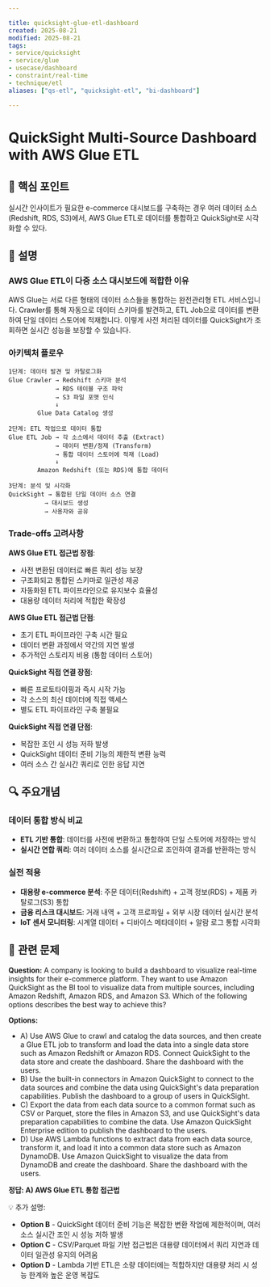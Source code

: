 ```yaml
---

title: quicksight-glue-etl-dashboard
created: 2025-08-21
modified: 2025-08-21
tags:
- service/quicksight
- service/glue
- usecase/dashboard
- constraint/real-time
- technique/etl
aliases: ["qs-etl", "quicksight-etl", "bi-dashboard"]

---
```


# QuickSight Multi-Source Dashboard with AWS Glue ETL

## 🎯 핵심 포인트

실시간 인사이트가 필요한 e-commerce 대시보드를 구축하는 경우 여러 데이터 소스(Redshift, RDS, S3)에서, AWS Glue ETL로 데이터를 통합하고 QuickSight로 시각화할 수 있다.

## 📝 설명

### AWS Glue ETL이 다중 소스 대시보드에 적합한 이유

AWS Glue는 서로 다른 형태의 데이터 소스들을 통합하는 완전관리형 ETL 서비스입니다. Crawler를 통해 자동으로 데이터 스키마를 발견하고, ETL Job으로 데이터를 변환하여 단일 데이터 스토어에 적재합니다. 이렇게 사전 처리된 데이터를 QuickSight가 조회하면 실시간 성능을 보장할 수 있습니다.

### 아키텍처 플로우

```
1단계: 데이터 발견 및 카탈로그화
Glue Crawler → Redshift 스키마 분석
             → RDS 테이블 구조 파악  
             → S3 파일 포맷 인식
             ↓
        Glue Data Catalog 생성

2단계: ETL 작업으로 데이터 통합
Glue ETL Job → 각 소스에서 데이터 추출 (Extract)
             → 데이터 변환/정제 (Transform)
             → 통합 데이터 스토어에 적재 (Load)
             ↓
        Amazon Redshift (또는 RDS)에 통합 데이터

3단계: 분석 및 시각화
QuickSight → 통합된 단일 데이터 소스 연결
          → 대시보드 생성
          → 사용자와 공유
```

### Trade-offs 고려사항

**AWS Glue ETL 접근법 장점**:

- 사전 변환된 데이터로 빠른 쿼리 성능 보장
- 구조화되고 통합된 스키마로 일관성 제공
- 자동화된 ETL 파이프라인으로 유지보수 효율성
- 대용량 데이터 처리에 적합한 확장성

**AWS Glue ETL 접근법 단점**:

- 초기 ETL 파이프라인 구축 시간 필요
- 데이터 변환 과정에서 약간의 지연 발생
- 추가적인 스토리지 비용 (통합 데이터 스토어)

**QuickSight 직접 연결 장점**:

- 빠른 프로토타이핑과 즉시 시작 가능
- 각 소스의 최신 데이터에 직접 액세스
- 별도 ETL 파이프라인 구축 불필요

**QuickSight 직접 연결 단점**:

- 복잡한 조인 시 성능 저하 발생
- QuickSight 데이터 준비 기능의 제한적 변환 능력
- 여러 소스 간 실시간 쿼리로 인한 응답 지연

## 🔍 주요개념

### 데이터 통합 방식 비교

- **ETL 기반 통합**: 데이터를 사전에 변환하고 통합하여 단일 스토어에 저장하는 방식
- **실시간 연합 쿼리**: 여러 데이터 소스를 실시간으로 조인하여 결과를 반환하는 방식

### 실전 적용

- **대용량 e-commerce 분석**: 주문 데이터(Redshift) + 고객 정보(RDS) + 제품 카탈로그(S3) 통합
- **금융 리스크 대시보드**: 거래 내역 + 고객 프로파일 + 외부 시장 데이터 실시간 분석
- **IoT 센서 모니터링**: 시계열 데이터 + 디바이스 메타데이터 + 알람 로그 통합 시각화

## 📝 관련 문제

**Question:** A company is looking to build a dashboard to visualize real-time insights for their e-commerce platform. They want to use Amazon QuickSight as the BI tool to visualize data from multiple sources, including Amazon Redshift, Amazon RDS, and Amazon S3. Which of the following options describes the best way to achieve this?

**Options:**

- A) Use AWS Glue to crawl and catalog the data sources, and then create a Glue ETL job to transform and load the data into a single data store such as Amazon Redshift or Amazon RDS. Connect QuickSight to the data store and create the dashboard. Share the dashboard with the users.
- B) Use the built-in connectors in Amazon QuickSight to connect to the data sources and combine the data using QuickSight's data preparation capabilities. Publish the dashboard to a group of users in QuickSight.
- C) Export the data from each data source to a common format such as CSV or Parquet, store the files in Amazon S3, and use QuickSight's data preparation capabilities to combine the data. Use Amazon QuickSight Enterprise edition to publish the dashboard to the users.
- D) Use AWS Lambda functions to extract data from each data source, transform it, and load it into a common data store such as Amazon DynamoDB. Use Amazon QuickSight to visualize the data from DynamoDB and create the dashboard. Share the dashboard with the users.

**정답: A) AWS Glue ETL 통합 접근법**

💡 추가 설명:

- **Option B** - QuickSight 데이터 준비 기능은 복잡한 변환 작업에 제한적이며, 여러 소스 실시간 조인 시 성능 저하 발생
- **Option C** - CSV/Parquet 파일 기반 접근법은 대용량 데이터에서 쿼리 지연과 데이터 일관성 유지의 어려움
- **Option D** - Lambda 기반 ETL은 소량 데이터에는 적합하지만 대용량 처리 시 성능 한계와 높은 운영 복잡도